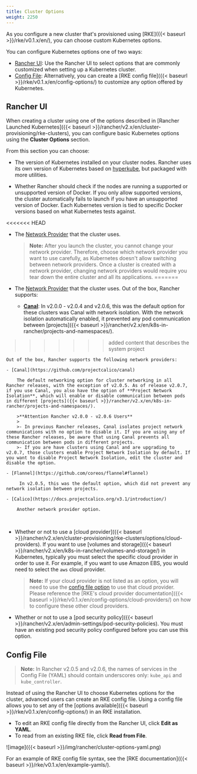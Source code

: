 ```yaml
---
title: Cluster Options
weight: 2250
---
```


As you configure a new cluster that's provisioned using [RKE]({{< baseurl >}}/rke/v0.1.x/en/), you can choose custom Kubernetes options.

You can configure Kubernetes options one of two ways:

- [Rancher UI](#rancher-ui): Use the Rancher UI to select options that are commonly customized when setting up a Kubernetes cluster.
- [Config File](#config-file): Alternatively, you can create a [RKE config file]({{< baseurl >}}/rke/v0.1.x/en/config-options/) to customize any option offered by Kubernetes.

## Rancher UI

When creating a cluster using one of the options described in [Rancher Launched Kubernetes]({{< baseurl >}}/rancher/v2.x/en/cluster-provisioning/rke-clusters), you can configure basic Kubernetes options using the **Cluster Options** section.

From this section you can choose:

- The version of Kubernetes installed on your cluster nodes. Rancher uses its own version of Kubernetes based on [hyperkube](https://hub.docker.com/r/kubernetesonarm/hyperkube/), but packaged with more utilities.

- Whether Rancher should check if the nodes are running a supported or unsupported version of Docker. If you only allow supported versions, the cluster automatically fails to launch if you have an unsupported version of Docker. Each Kubernetes version is tied to specific Docker versions based on what Kubernetes tests against.

<<<<<<< HEAD
- The [Network Provider](https://kubernetes.io/docs/concepts/cluster-administration/networking/) that the cluster uses. 

    >**Note:** After you launch the cluster, you cannot change your network provider. Therefore, choose which network provider you want to use carefully, as Kubernetes doesn't allow switching between network providers. Once a cluster is created with a network provider, changing network providers would require you  tear down the entire cluster and all its applications.
=======
- The [Network Provider](https://kubernetes.io/docs/concepts/cluster-administration/networking/) that the cluster uses. Out of the box, Rancher supports:
    
    - <a id="canal"></a>**[Canal](https://github.com/projectcalico/canal)**: In v2.0.0 - v2.0.4 and v2.0.6, this was the default option for these clusters was Canal with network isolation. With the network isolation automatically enabled, it prevented any pod communication between [projects]({{< baseurl >}}/rancher/v2.x/en/k8s-in-rancher/projects-and-namespaces/).
>>>>>>> added content that describes the system project

    Out of the box, Rancher supports the following network providers:

    - [Canal](https://github.com/projectcalico/canal)
    
        The default networking option for cluster networking in all Rancher releases, with the exception of v2.0.5. As of release v2.0.7, if you use Canal, you also have the option of **Project Network Isolation**, which will enable or disable communication between pods in different [projects]({{< baseurl >}}/rancher/v2.x/en/k8s-in-rancher/projects-and-namespaces/).
    
        >**Attention Rancher v2.0.0 - v2.0.6 Users**
        >
        >- In previous Rancher releases, Canal isolates project network communications with no option to disable it. If you are using any of these Rancher releases, be aware that using Canal prevents all communication between pods in different projects.
        >- If you are have clusters using Canal and are upgrading to v2.0.7, those clusters enable Project Network Isolation by default. If you want to disable Project Network Isolation, edit the cluster and disable the option.

    - [Flannel](https://github.com/coreos/flannel#flannel)
    
         In v2.0.5, this was the default option, which did not prevent any network isolation between projects.

    - [Calico](https://docs.projectcalico.org/v3.1/introduction/)

        Another network provider option.

<br/>

- Whether or not to use a [cloud provider]({{< baseurl >}}/rancher/v2.x/en/cluster-provisioning/rke-clusters/options/cloud-providers). If you want to use [volumes and storage]({{< baseurl >}}/rancher/v2.x/en/k8s-in-rancher/volumes-and-storage/) in Kubernetes, typically you must select the specific cloud provider in order to use it. For example, if you want to use Amazon EBS, you would need to select the `aws` cloud provider.

    >**Note:** If your cloud provider is not listed as an option, you will need to use the [config file option](#config-file) to use that cloud provider. Please reference the [RKE's cloud provider documentation]({{< baseurl >}}/rke/v0.1.x/en/config-options/cloud-providers/) on how to configure these other cloud providers.

- Whether or not to use a [pod security policy]({{< baseurl >}}/rancher/v2.x/en/admin-settings/pod-security-policies). You must have an existing pod security policy configured before you can use this option.

## Config File

>**Note:** In Rancher v2.0.5 and v2.0.6, the names of services in the Config File (YAML) should contain underscores only: `kube_api` and `kube_controller`.

Instead of using the Rancher UI to choose Kubernetes options for the cluster, advanced users can create an RKE config file. Using a config file allows you to set any of the [options available]({{< baseurl >}}/rke/v0.1.x/en/config-options/) in an RKE installation.

- To edit an RKE config file directly from the Rancher UI, click **Edit as YAML**.
- To read from an existing RKE file, click **Read from File**.

![image]({{< baseurl >}}/img/rancher/cluster-options-yaml.png)

For an example of RKE config file syntax, see the [RKE documentation]({{< baseurl >}}/rke/v0.1.x/en/example-yamls/).  
